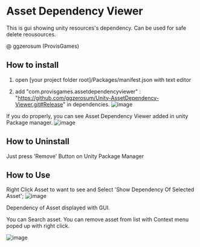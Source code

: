 # Asset Dependency Viewer

This is gui showing unity resources's dependency.
Can be used for safe delete reousources.

@ ggzerosum (ProvisGames)

## How to install
1. open [your project folder root]/Packages/manifest.json with text editor

2. add "com.provisgames.assetdependencyviewer" : "https://github.com/ggzerosum/Unity-AssetDependency-Viewer.git#Release" in dependencies.
![image](https://user-images.githubusercontent.com/14087406/71664774-a9cb2680-2d9d-11ea-804b-956b2f24c686.png)

If you do properly, you can see Asset Dependency Viewer added in unity Package manager.
![image](https://user-images.githubusercontent.com/14087406/71653024-8d16fa80-2d6d-11ea-9573-3f23013c97ee.png)

## How to Uninstall
Just press 'Remove' Button on Unity Package Manager


## How to Use
Right Click Asset to want to see and Select 'Show Dependency Of Selected Asset';
![image](https://user-images.githubusercontent.com/14087406/71662395-b434f280-2d94-11ea-9d4b-058b6772837f.png)

Dependency of Asset displayed with GUI.

You can Search asset.
You can remove asset from list with Context menu poped up with right click.

![image](https://user-images.githubusercontent.com/14087406/71662468-f0685300-2d94-11ea-9e03-55fe3f11c750.png)
